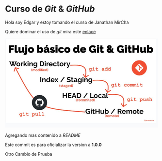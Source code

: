# Curso de _Git_ & _GitHub_

Hola soy Edgar y estoy tomando el curso de Janathan MirCha

Quiere dominar el uso de _git_ mira este [enlace](https://jonmircha.git)

![Flujo de Git](git-flow.png)

Agregando mas contenido a _README_

Este commit es para oficializar la version a **1.0.0**

Otro 
Cambio de Prueba